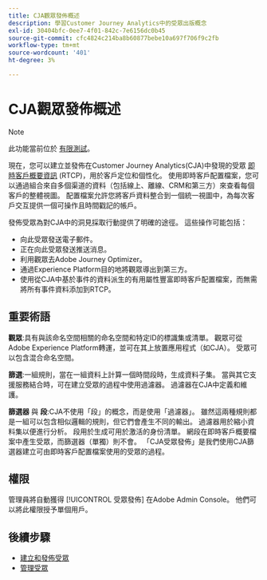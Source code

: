 ```yaml
---
title: CJA觀眾發佈概述
description: 學習Customer Journey Analytics中的受眾出版概念
exl-id: 30404bfc-0ee7-4f01-842c-7e6156dc0b45
source-git-commit: cfc4824c214ba8b60877bebe10a697f706f9c2fb
workflow-type: tm+mt
source-wordcount: '401'
ht-degree: 3%

---
```


# CJA觀眾發佈概述

>[!NOTE]
>
>此功能當前位於 [有限測試](/help/release-notes/releases.md)。

現在，您可以建立並發佈在Customer Journey Analytics(CJA)中發現的受眾 [即時客戶概要資訊](https://experienceleague.adobe.com/docs/experience-platform/profile/home.html?lang=tw) (RTCP)，用於客戶定位和個性化。 使用即時客戶配置檔案，您可以通過組合來自多個渠道的資料（包括線上、離線、CRM和第三方）來查看每個客戶的整體視圖。 配置檔案允許您將客戶資料整合到一個統一視圖中，為每次客戶交互提供一個可操作且時間戳記的帳戶。

發佈受眾為對CJA中的洞見採取行動提供了明確的途徑。 這些操作可能包括：

* 向此受眾發送電子郵件。
* 正在向此受眾發送推送消息。
* 利用觀眾去Adobe Journey Optimizer。
* 通過Experience Platform目的地將觀眾導出到第三方。
* 使用從CJA中基於事件的資料派生的有用屬性豐富即時客戶配置檔案，而無需將所有事件資料添加到RTCP。

## 重要術語

**觀眾**:具有與該命名空間相關的命名空間和特定ID的標識集或清單。 觀眾可從Adobe Experience Platform轉運，並可在其上放置應用程式（如CJA）。 受眾可以包含混合命名空間。

**篩選**:一組規則，當在一組資料上計算一個時間段時，生成資料子集。 當與其它支援服務結合時，可在建立受眾的過程中使用過濾器。 過濾器在CJA中定義和維護。

**篩選器** 與 **段**:CJA不使用「段」的概念，而是使用「過濾器」。 雖然這兩種規則都是一組可以包含相似邏輯的規則，但它們會產生不同的輸出。 過濾器用於縮小資料集以便進行分析。 段用於生成可用於激活的身份清單。 網段在即時客戶概要檔案中產生受眾，而篩選器（單獨）則不會。 「CJA受眾發佈」是我們使用CJA篩選器建立可由即時客戶配置檔案使用的受眾的過程。

## 權限

管理員將自動獲得 [!UICONTROL 受眾發佈] 在Adobe Admin Console。 他們可以將此權限授予單個用戶。

## 後續步驟

* [建立和發佈受眾](/help/components/audiences/publish.md)
* [管理受眾](/help/components/audiences/manage.md)
